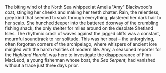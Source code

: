The biting wind of the North Sea whipped at Amelia "Amy" Blackwood's coat, stinging her cheeks and making her teeth chatter.  Rain, the relentless, grey kind that seemed to soak through everything, plastered her dark hair to her scalp.  She hunched deeper into the battered doorway of the crumbling fishing shack, the only shelter for miles around on the desolate Shetland Isles.  The rhythmic crash of waves against the jagged cliffs was a constant, mournful soundtrack to her solitude.  This was her beat – the unforgiving, often forgotten corners of the archipelago, where whispers of ancient lore mingled with the harsh realities of modern life.  Amy, a seasoned reporter for the *Highland Herald*, was here to investigate the disappearance of Finn MacLeod, a young fisherman whose boat, the *Sea Serpent*, had vanished without a trace just three days prior.
